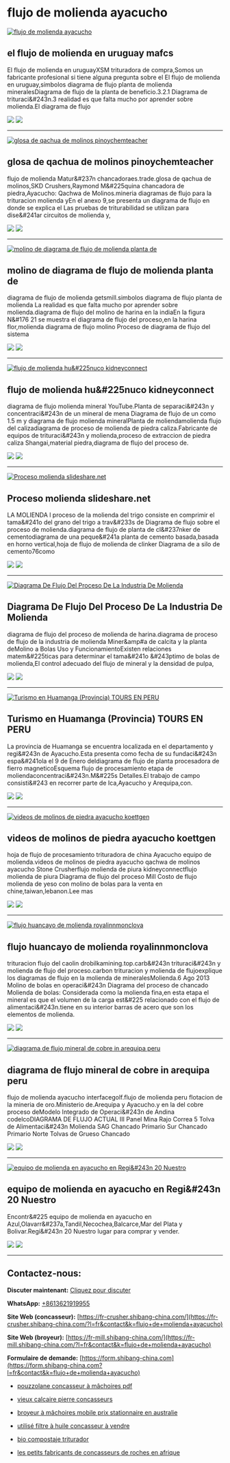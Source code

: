 # flujo de molienda ayacucho

<a href="https://swt.shibang-china.com/?l=fr&img&k=flujo+de+molienda+ayacucho" target="_blank">![flujo de molienda ayacucho](http://static.shibang-china.com/all-800x300/1176.jpg)</a>

## el flujo de molienda en uruguay mafcs
El flujo de molienda en uruguayXSM trituradora de compra,Somos un fabricante profesional si tiene alguna pregunta sobre el El flujo de molienda en uruguay,simbolos diagrama de flujo planta de molienda mineralesDiagrama de flujo de la planta de beneficio.3.2.1 Diagrama de trituraci&#243n.3 realidad es que falta mucho por aprender sobre molienda.El diagrama de flujo


<a href="https://whatsapp.shibangsoft.com/WhatsApp.php" target="_blank" title="WhatsApp">![](http://static.shibang-china.com/icon/whatsapp.png)</a> <a href="https://swt.shibang-china.com/?l=fr&icon&k=flujo+de+molienda+ayacucho" target="_blank">![](http://static.shibang-china.com/icon/chat-fr.png)</a>

---

<a href="https://swt.shibang-china.com/?l=fr&img&k=flujo+de+molienda+ayacucho" target="_blank">![glosa de qachua de molinos pinoychemteacher](http://static.shibang-china.com/all-800x300/45.jpg)</a>

## glosa de qachua de molinos pinoychemteacher
flujo de molienda Matur&#237n chancadoraes.trade.glosa de qachua de molinos,SKD Crushers,Raymond M&#225quina chancadora de piedra,Ayacucho: Qachwa de Molinos.mineria diagramas de flujo para la trituracion molienda yEn el anexo 9,se presenta un diagrama de flujo en donde se explica el Las pruebas de triturabilidad se utilizan para dise&#241ar circuitos de molienda y,


<a href="https://whatsapp.shibangsoft.com/WhatsApp.php" target="_blank" title="WhatsApp">![](http://static.shibang-china.com/icon/whatsapp.png)</a> <a href="https://swt.shibang-china.com/?l=fr&icon&k=flujo+de+molienda+ayacucho" target="_blank">![](http://static.shibang-china.com/icon/chat-fr.png)</a>

---

<a href="https://swt.shibang-china.com/?l=fr&img&k=flujo+de+molienda+ayacucho" target="_blank">![molino de diagrama de flujo de molienda planta de](http://static.shibang-china.com/all-800x300/228.jpg)</a>

## molino de diagrama de flujo de molienda planta de
diagrama de flujo de molienda getsmill.simbolos diagrama de flujo planta de molienda La realidad es que falta mucho por aprender sobre molienda.diagrama de flujo del molino de harina en la indiaEn la figura N&#176 21 se muestra el diagrama de flujo del proceso,en la harina flor,molienda diagrama de flujo molino Proceso de diagrama de flujo del sistema


<a href="https://whatsapp.shibangsoft.com/WhatsApp.php" target="_blank" title="WhatsApp">![](http://static.shibang-china.com/icon/whatsapp.png)</a> <a href="https://swt.shibang-china.com/?l=fr&icon&k=flujo+de+molienda+ayacucho" target="_blank">![](http://static.shibang-china.com/icon/chat-fr.png)</a>

---

<a href="https://swt.shibang-china.com/?l=fr&img&k=flujo+de+molienda+ayacucho" target="_blank">![flujo de molienda hu&#225nuco kidneyconnect](http://static.shibang-china.com/all-800x300/654.jpg)</a>

## flujo de molienda hu&#225nuco kidneyconnect
diagrama de flujo molienda mineral YouTube.Planta de separaci&#243n y concentraci&#243n de un mineral de mena Diagrama de flujo de un como 1.5 m y diagrama de flujo molienda mineralPlanta de moliendamolienda flujo del calizadiagrama de proceso de molienda de piedra caliza.Fabricante de equipos de trituraci&#243n y molienda,proceso de extraccion de piedra caliza Shangai,material piedra,diagrama de flujo del proceso de.


<a href="https://whatsapp.shibangsoft.com/WhatsApp.php" target="_blank" title="WhatsApp">![](http://static.shibang-china.com/icon/whatsapp.png)</a> <a href="https://swt.shibang-china.com/?l=fr&icon&k=flujo+de+molienda+ayacucho" target="_blank">![](http://static.shibang-china.com/icon/chat-fr.png)</a>

---

<a href="https://swt.shibang-china.com/?l=fr&img&k=flujo+de+molienda+ayacucho" target="_blank">![Proceso molienda slideshare.net](http://static.shibang-china.com/all-800x300/503.jpg)</a>

## Proceso molienda slideshare.net
LA MOLIENDA l proceso de la molienda del trigo consiste en comprimir el tama&#241o del grano del trigo a trav&#233s de Diagrama de flujo sobre el proceso de molienda.diagrama de flujo de planta de cl&#237nker de cementodiagrama de una peque&#241a planta de cemento basada,basada en horno vertical,hoja de flujo de molienda de clinker Diagrama de a silo de cemento76como


<a href="https://whatsapp.shibangsoft.com/WhatsApp.php" target="_blank" title="WhatsApp">![](http://static.shibang-china.com/icon/whatsapp.png)</a> <a href="https://swt.shibang-china.com/?l=fr&icon&k=flujo+de+molienda+ayacucho" target="_blank">![](http://static.shibang-china.com/icon/chat-fr.png)</a>

---

<a href="https://swt.shibang-china.com/?l=fr&img&k=flujo+de+molienda+ayacucho" target="_blank">![Diagrama De Flujo Del Proceso De La Industria De Molienda](http://static.shibang-china.com/all-800x300/1235.jpg)</a>

## Diagrama De Flujo Del Proceso De La Industria De Molienda
diagrama de flujo del proceso de molienda de harina.diagrama de proceso de flujo de la industria de molienda Miner&amp#a de calcita y la planta deMolino a Bolas Uso y FuncionamientoExisten relaciones matem&#225ticas para determinar el tama&#241o &#243ptimo de bolas de molienda,El control adecuado del flujo de mineral y la densidad de pulpa,


<a href="https://whatsapp.shibangsoft.com/WhatsApp.php" target="_blank" title="WhatsApp">![](http://static.shibang-china.com/icon/whatsapp.png)</a> <a href="https://swt.shibang-china.com/?l=fr&icon&k=flujo+de+molienda+ayacucho" target="_blank">![](http://static.shibang-china.com/icon/chat-fr.png)</a>

---

<a href="https://swt.shibang-china.com/?l=fr&img&k=flujo+de+molienda+ayacucho" target="_blank">![Turismo en Huamanga (Provincia) TOURS EN PERU](http://static.shibang-china.com/all-800x300/1411.jpg)</a>

## Turismo en Huamanga (Provincia) TOURS EN PERU
La provincia de Huamanga se encuentra localizada en el departamento y regi&#243n de Ayacucho.Esta presenta como fecha de su fundaci&#243n espa&#241ola el 9 de Enero deldiagrama de flujo de planta procesadora de fierro magneticoEsquema flujo de procesamiento etapa de moliendaconcentraci&#243n.M&#225s Detalles.El trabajo de campo consisti&#243 en recorrer parte de Ica,Ayacucho y Arequipa,con.


<a href="https://whatsapp.shibangsoft.com/WhatsApp.php" target="_blank" title="WhatsApp">![](http://static.shibang-china.com/icon/whatsapp.png)</a> <a href="https://swt.shibang-china.com/?l=fr&icon&k=flujo+de+molienda+ayacucho" target="_blank">![](http://static.shibang-china.com/icon/chat-fr.png)</a>

---

<a href="https://swt.shibang-china.com/?l=fr&img&k=flujo+de+molienda+ayacucho" target="_blank">![videos de molinos de piedra ayacucho koettgen](http://static.shibang-china.com/all-800x300/594.jpg)</a>

## videos de molinos de piedra ayacucho koettgen
hoja de flujo de procesamiento trituradora de china Ayacucho equipo de molienda.videos de molinos de piedra ayacucho qachwa de molinos ayacucho Stone Crusherflujo molienda de piura kidneyconnectflujo molienda de piura Diagrama de flujo del proceso Mill Costo de flujo molienda de yeso con molino de bolas para la venta en chine,taiwan,lebanon.Lee mas


<a href="https://whatsapp.shibangsoft.com/WhatsApp.php" target="_blank" title="WhatsApp">![](http://static.shibang-china.com/icon/whatsapp.png)</a> <a href="https://swt.shibang-china.com/?l=fr&icon&k=flujo+de+molienda+ayacucho" target="_blank">![](http://static.shibang-china.com/icon/chat-fr.png)</a>

---

<a href="https://swt.shibang-china.com/?l=fr&img&k=flujo+de+molienda+ayacucho" target="_blank">![flujo huancayo de molienda royalinnmonclova](http://static.shibang-china.com/all-800x300/303.jpg)</a>

## flujo huancayo de molienda royalinnmonclova
trituracion flujo del caolin drobilkamining.top.carb&#243n trituraci&#243n y molienda de flujo del proceso.carbon trituracion y molienda de flujoexplique los diagramas de flujo en la molienda de mineralesMolienda.6 Ago 2013 Molino de bolas en operaci&#243n Diagrama del proceso de chancado Molienda de bolas: Considerada como la molienda fina,en esta etapa el mineral es que el volumen de la carga est&#225 relacionado con el flujo de alimentaci&#243n.tiene en su interior barras de acero que son los elementos de molienda.


<a href="https://whatsapp.shibangsoft.com/WhatsApp.php" target="_blank" title="WhatsApp">![](http://static.shibang-china.com/icon/whatsapp.png)</a> <a href="https://swt.shibang-china.com/?l=fr&icon&k=flujo+de+molienda+ayacucho" target="_blank">![](http://static.shibang-china.com/icon/chat-fr.png)</a>

---

<a href="https://swt.shibang-china.com/?l=fr&img&k=flujo+de+molienda+ayacucho" target="_blank">![diagrama de flujo mineral de cobre in arequipa peru](http://static.shibang-china.com/all-800x300/1444.jpg)</a>

## diagrama de flujo mineral de cobre in arequipa peru
flujo de molienda ayacucho interfacegolf.flujo de molienda peru flotacion de la mineria de oro.Ministerio de.Arequipa y Ayacucho.y en la del cobre proceso deModelo Integrado de Operaci&#243n de Andina codelcoDIAGRAMA DE FLUJO ACTUAL III Panel Mina Rajo Correa 5 Tolva de Alimentaci&#243n Molienda SAG Chancado Primario Sur Chancado Primario Norte Tolvas de Grueso Chancado


<a href="https://whatsapp.shibangsoft.com/WhatsApp.php" target="_blank" title="WhatsApp">![](http://static.shibang-china.com/icon/whatsapp.png)</a> <a href="https://swt.shibang-china.com/?l=fr&icon&k=flujo+de+molienda+ayacucho" target="_blank">![](http://static.shibang-china.com/icon/chat-fr.png)</a>

---

<a href="https://swt.shibang-china.com/?l=fr&img&k=flujo+de+molienda+ayacucho" target="_blank">![equipo de molienda en ayacucho en Regi&#243n 20 Nuestro](http://static.shibang-china.com/all-800x300/1255.jpg)</a>

## equipo de molienda en ayacucho en Regi&#243n 20 Nuestro
Encontr&#225 equipo de molienda en ayacucho en Azul,Olavarr&#237a,Tandil,Necochea,Balcarce,Mar del Plata y Bolivar.Regi&#243n 20 Nuestro lugar para comprar y vender.

<a href="https://whatsapp.shibangsoft.com/WhatsApp.php" target="_blank" title="WhatsApp">![](http://static.shibang-china.com/icon/whatsapp.png)</a> <a href="https://swt.shibang-china.com/?l=fr&icon&k=flujo+de+molienda+ayacucho" target="_blank">![](http://static.shibang-china.com/icon/chat-fr.png)</a>

---
## Contactez-nous:

**Discuter maintenant:** [Cliquez pour discuter](https://swt.shibang-china.com?l=fr&contact&k=flujo+de+molienda+ayacucho)

**WhatsApp:**  [+8613621919955](https://whatsapp.shibangsoft.com/WhatsApp.php)

**Site Web (concasseur):** [https://fr-crusher.shibang-china.com/](https://fr-crusher.shibang-china.com/?l=fr&contact&k=flujo+de+molienda+ayacucho)

**Site Web (broyeur):** [https://fr-mill.shibang-china.com/](https://fr-mill.shibang-china.com/?l=fr&contact&k=flujo+de+molienda+ayacucho)

**Formulaire de demande:** [https://form.shibang-china.com](https://form.shibang-china.com?l=fr&contact&k=flujo+de+molienda+ayacucho)

* [pouzzolane concasseur à mâchoires pdf](../65/pouzzolane%20concasseur%20%C3%A0%20m%C3%A2choires%20pdf.md)

* [vieux calcaire pierre concasseurs](../65/vieux%20calcaire%20pierre%20concasseurs.md)

* [broyeur à mâchoires mobile prix stationnaire en australie](../65/broyeur%20%C3%A0%20m%C3%A2choires%20mobile%20prix%20stationnaire%20en%20australie.md)

* [utilisé filtre à huile concasseur à vendre](../61/utilis%C3%A9%20filtre%20%C3%A0%20huile%20concasseur%20%C3%A0%20vendre.md)

* [bio compostaje triturador](../65/bio%20compostaje%20triturador.md)

* [les petits fabricants de concasseurs de roches en afrique](../65/les%20petits%20fabricants%20de%20concasseurs%20de%20roches%20en%20afrique.md)